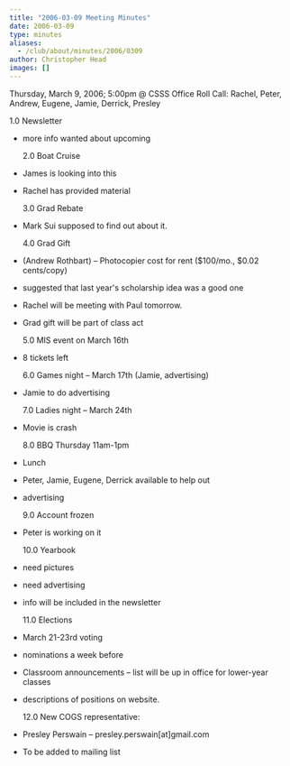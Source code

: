 ```yaml
---
title: "2006-03-09 Meeting Minutes"
date: 2006-03-09
type: minutes
aliases:
  - /club/about/minutes/2006/0309
author: Christopher Head
images: []
---
```


Thursday, March 9, 2006; 5:00pm @ CSSS Office
Roll Call: Rachel, Peter, Andrew, Eugene, Jamie, Derrick, Presley

1.0 Newsletter

- more info wanted about upcoming

  2.0 Boat Cruise

- James is looking into this
- Rachel has provided material

  3.0 Grad Rebate

- Mark Sui supposed to find out about it.

  4.0 Grad Gift

- (Andrew Rothbart) – Photocopier cost for rent ($100/mo., $0.02 cents/copy)
- suggested that last year's scholarship idea was a good one
- Rachel will be meeting with Paul tomorrow.
- Grad gift will be part of class act

  5.0 MIS event on March 16th

- 8 tickets left

  6.0 Games night – March 17th (Jamie, advertising)

- Jamie to do advertising

  7.0 Ladies night – March 24th

- Movie is crash

  8.0 BBQ Thursday 11am-1pm

- Lunch
- Peter, Jamie, Eugene, Derrick available to help out
- advertising

  9.0 Account frozen

- Peter is working on it

  10.0 Yearbook

- need pictures
- need advertising
- info will be included in the newsletter

  11.0 Elections

- March 21-23rd voting
- nominations a week before
- Classroom announcements – list will be up in office for lower-year classes
- descriptions of positions on website.

  12.0 New COGS representative:

- Presley Perswain – presley.perswain\[at\]gmail.com
- To be added to mailing list
